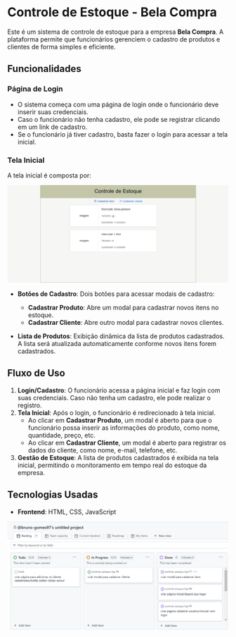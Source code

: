 # Controle de Estoque - Bela Compra

Este é um sistema de controle de estoque para a empresa **Bela Compra**. A plataforma permite que funcionários gerenciem o cadastro de produtos e clientes de forma simples e eficiente.

## Funcionalidades

### Página de Login

- O sistema começa com uma página de login onde o funcionário deve inserir suas credenciais.
- Caso o funcionário não tenha cadastro, ele pode se registrar clicando em um link de cadastro.
- Se o funcionário já tiver cadastro, basta fazer o login para acessar a tela inicial.

### Tela Inicial

A tela inicial é composta por:

![Tela Inicial](documentos/img-1.png)

- **Botões de Cadastro**: Dois botões para acessar modais de cadastro:
  - **Cadastrar Produto**: Abre um modal para cadastrar novos itens no estoque.
  - **Cadastrar Cliente**: Abre outro modal para cadastrar novos clientes.
  
- **Lista de Produtos**: Exibição dinâmica da lista de produtos cadastrados. A lista será atualizada automaticamente conforme novos itens forem cadastrados.

## Fluxo de Uso

1. **Login/Cadastro**: O funcionário acessa a página inicial e faz login com suas credenciais. Caso não tenha um cadastro, ele pode realizar o registro.
2. **Tela Inicial**: Após o login, o funcionário é redirecionado à tela inicial.
    - Ao clicar em **Cadastrar Produto**, um modal é aberto para que o funcionário possa inserir as informações do produto, como nome, quantidade, preço, etc.
    - Ao clicar em **Cadastrar Cliente**, um modal é aberto para registrar os dados do cliente, como nome, e-mail, telefone, etc.
3. **Gestão de Estoque**: A lista de produtos cadastrados é exibida na tela inicial, permitindo o monitoramento em tempo real do estoque da empresa.

## Tecnologias Usadas

- **Frontend**: HTML, CSS, JavaScript

![Kanban](documentos/img-2.png)